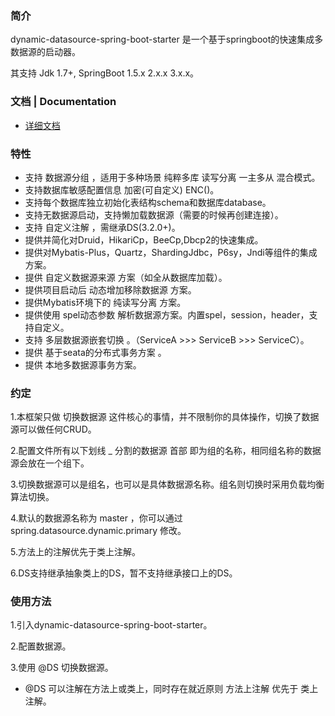 ### 简介

dynamic-datasource-spring-boot-starter 是一个基于springboot的快速集成多数据源的启动器。

其支持 Jdk 1.7+, SpringBoot 1.5.x 2.x.x 3.x.x。

### 文档 | Documentation

* [详细文档](https://www.kancloud.cn/tracy5546/dynamic-datasource/2264611)

### 特性

- 支持 数据源分组 ，适用于多种场景 纯粹多库 读写分离 一主多从 混合模式。
- 支持数据库敏感配置信息 加密(可自定义) ENC()。
- 支持每个数据库独立初始化表结构schema和数据库database。
- 支持无数据源启动，支持懒加载数据源（需要的时候再创建连接）。
- 支持 自定义注解 ，需继承DS(3.2.0+)。
- 提供并简化对Druid，HikariCp，BeeCp,Dbcp2的快速集成。
- 提供对Mybatis-Plus，Quartz，ShardingJdbc，P6sy，Jndi等组件的集成方案。
- 提供 自定义数据源来源 方案（如全从数据库加载）。
- 提供项目启动后 动态增加移除数据源 方案。
- 提供Mybatis环境下的 纯读写分离 方案。
- 提供使用 spel动态参数 解析数据源方案。内置spel，session，header，支持自定义。
- 支持 多层数据源嵌套切换 。（ServiceA >>> ServiceB >>> ServiceC）。
- 提供 基于seata的分布式事务方案 。
- 提供 本地多数据源事务方案。

### 约定

1.本框架只做 切换数据源 这件核心的事情，并不限制你的具体操作，切换了数据源可以做任何CRUD。

2.配置文件所有以下划线 _ 分割的数据源 首部 即为组的名称，相同组名称的数据源会放在一个组下。

3.切换数据源可以是组名，也可以是具体数据源名称。组名则切换时采用负载均衡算法切换。

4.默认的数据源名称为 master ，你可以通过 spring.datasource.dynamic.primary 修改。

5.方法上的注解优先于类上注解。

6.DS支持继承抽象类上的DS，暂不支持继承接口上的DS。

### 使用方法

1.引入dynamic-datasource-spring-boot-starter。

2.配置数据源。

3.使用 @DS 切换数据源。

- @DS 可以注解在方法上或类上，同时存在就近原则 方法上注解 优先于 类上注解。
